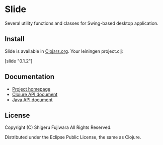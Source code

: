 Slide
=====

Several utility functions and classes for Swing-based desktop application.

## Install

Slide is available in [Clojars.org](https://clojars.org/slide).
Your leiningen project.clj:

   [slide "0.1.2"]

## Documentation
* [Project homepage](http://sgr.github.io/slide/)
* [Clojure API document](http://sgr.github.io/slide/apidoc-clj/)
* [Java API document](http://sgr.github.io/slide/apidoc-java/)

## License

Copyright (C) Shigeru Fujiwara All Rights Reserved.

Distributed under the Eclipse Public License, the same as Clojure.
